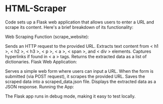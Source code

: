 # HTML-Scraper

Code sets up a Flask web application that allows users to enter a URL and scrape its content. Here's a brief breakdown of its functionality:

Web Scraping Function (scrape_website):

Sends an HTTP request to the provided URL.
Extracts text content from < h1 >, < h2 >, < h3 >, < p >, < a >, < span >, and < div > elements.
Captures hyperlinks if found in < a > tags. 
Returns the extracted data as a list of dictionaries.
Flask Web Application:

Serves a simple web form where users can input a URL.
When the form is submitted (via POST request), it scrapes the provided URL.
Saves the scraped data into a scraped_data.json file.
Displays the extracted data as a JSON response.
Running the App:

The Flask app runs in debug mode, making it easy to test locally.
